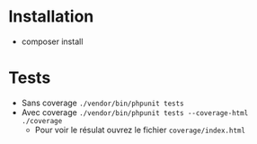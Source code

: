 # Installation
- composer install

# Tests
 - Sans coverage `./vendor/bin/phpunit tests`
 - Avec coverage `./vendor/bin/phpunit tests --coverage-html ./coverage`
   - Pour voir le résulat ouvrez le fichier `coverage/index.html`
   